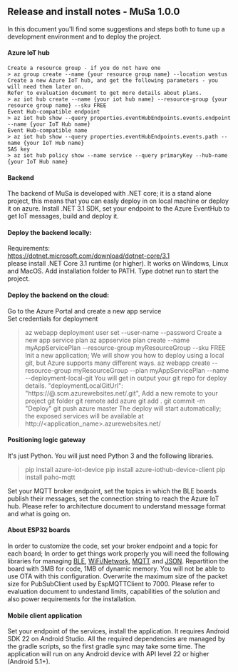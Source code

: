 ## Release and install notes - MuSa 1.0.0
In this document you'll find some suggestions and steps both to tune up a development environment and to deploy the project.  

#### Azure IoT hub
	Create a resource group - if you do not have one
	> az group create --name {your resource group name} --location westus
	Create a new Azure IoT hub, and get the following parameters - you will need them later on.
	Refer to evaluation document to get more details about plans.
	> az iot hub create --name {your iot hub name} --resource-group {your resource group name} --sku FREE
	Event Hub-compatible endpoint
	> az iot hub show --query properties.eventHubEndpoints.events.endpoint --name {your IoT Hub name}
	Event Hub-compatible name
	> az iot hub show --query properties.eventHubEndpoints.events.path --name {your IoT Hub name}
	SAS key
	> az iot hub policy show --name service --query primaryKey --hub-name {your IoT Hub name}	

#### Backend
The backend of MuSa is developed with .NET core; it is a stand alone project, this means that you can easly deploy in on local machine or deploy it on azure. Install .NET 3.1 SDK, set your endpoint to the Azure EventHub to get IoT messages, build and deploy it.
#### Deploy the backend locally:
Requirements: <br>
https://dotnet.microsoft.com/download/dotnet-core/3.1 <br>
please install .NET Core 3.1 runtime (or higher). It works on Windows, Linux and MacOS. Add installation folder to PATH. Type dotnet run to start the project. <br>
#### Deploy the backend on the cloud:
Go to the Azure Portal and create a new app service<br>
Set credentials for deployment<br>
> az webapp deployment user set --user-name <username> --password <password>
Create a new app service plan
> az appservice plan create --name myAppServicePlan --resource-group myResourceGroup --sku FREE
Init a new application; We will show you how to deploy using a local git, but Azure supports many different ways.
> az webapp create --resource-group myResourceGroup --plan myAppServicePlan --name <app-name> --deployment-local-git
You will get in output your git repo for deploy details.
> "deploymentLocalGitUrl": "https://<username>@<app-name>.scm.azurewebsites.net/<app-name>.git",
Add a new remote to your project git folder
> git remote add azure <deploymentLocalGitUrl-from-create-step>
> git add .
> git commit -m "Deploy"
> git push azure master
The deploy will start automatically; the exposed services will be available at http://<application_name>.azurewebsites.net/

#### Positioning logic gateway
It's just Python. You will just need Python 3 and the following libraries. 
> pip install azure-iot-device
> pip install azure-iothub-device-client
> pip install paho-mqtt

Set your MQTT broker endpoint, set the topics in which the BLE boards publish their messages, set the connection string to reach the Azure IoT hub. Please refer to architecture document to understand message format and what is going on. 

#### About ESP32 boards
In order to customize the code, set your broker endpoint and a topic for each board; In order to get things work properly you will need the following libraries for managing [BLE](https://www.coxlab.kr/doxygen/Nol.A-SDK/group__BluetoothLE.html), [WiFi/Network](https://pubsubclient.knolleary.net/), [MQTT](https://github.com/plapointe6/EspMQTTClient) and [JSON](https://arduinojson.org/). Repartition the board with 3MB for code, 1MB of dynamic memory. You will not be able to use OTA with this configuration. Overwrite the maximum size of the packet size for PubSubClient used by EspMQTTClient to 7000. Please refer to evaluation document to undestand limits, capabilities of the solution and also power requirements for the installation. 

#### Mobile client application
Set your endpoint of the services, install the application. It requires Android SDK 22 on Android Studio. All the required dependencies are managed by the gradle scripts, so the first gradle sync may take some time. The application will run on any Android device with API level 22 or higher (Android 5.1+). 

